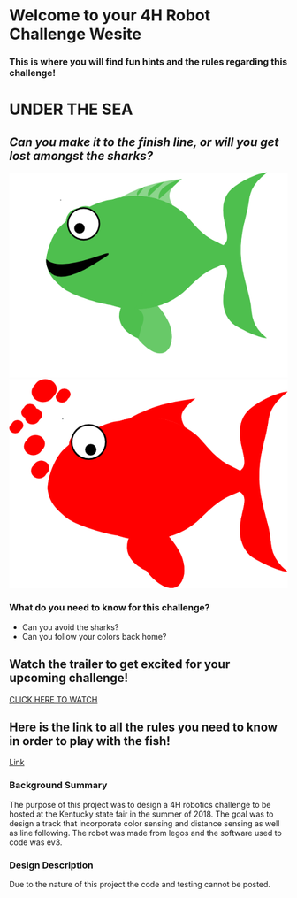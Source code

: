 # Welcome to your 4H Robot Challenge Wesite
### This is where you will find fun hints and the rules regarding this challenge!

# **UNDER THE SEA**

## _Can you make it to the finish line, or will you get lost amongst the sharks?_

![image](green%20fish.png)
![image](red-fish-hi.png)

### What do you need to know for this challenge?
- Can you avoid the sharks?
- Can you follow your colors back home?

## Watch the trailer to get excited for your upcoming challenge!
[CLICK HERE TO WATCH](https://youtu.be/7uva_C8Lni8)

## Here is the link to all the rules you need to know in order to play with the fish!

[Link](RULES%20AND%20SCORING.docx)

### Background Summary
  The purpose of this project was to design a 4H robotics challenge to be hosted at the Kentucky state fair in the summer of 2018. The goal was to design a track that incorporate color sensing and distance sensing as well as line following. The robot was made from legos and the software used to code was ev3.
  
  
### Design Description
  Due to the nature of this project the code and testing cannot be posted.

